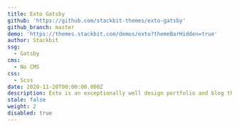 ```yaml
---
title: Exto Gatsby
github: 'https://github.com/stackbit-themes/exto-gatsby'
github_branch: master
demo: 'https://themes.stackbit.com/demos/exto?themeBarHidden=true'
author: Stackbit
ssg:
  - Gatsby
cms:
  - No CMS
css:
  - Scss
date: 2020-11-20T00:00:00.000Z
description: Exto is an exceptionally well design portfolio and blog theme.
stale: false
weight: 2
disabled: true
---
```

